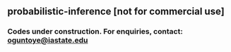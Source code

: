 ## probabilistic-inference [not for commercial use]

### Codes under construction. For enquiries, contact: oguntoye@iastate.edu
